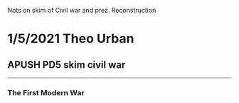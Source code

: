 Nots on skim of Civil war and prez. Reconstruction

# 1/5/2021 Theo Urban
## APUSH PD5 skim civil war
***
### The First Modern War
